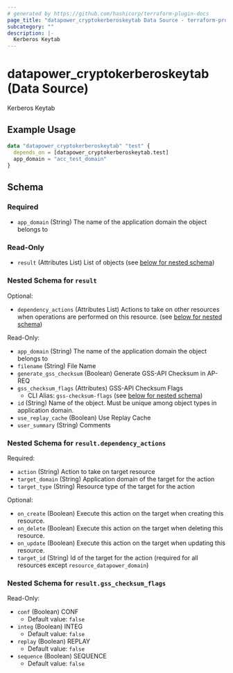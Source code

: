 ```yaml
---
# generated by https://github.com/hashicorp/terraform-plugin-docs
page_title: "datapower_cryptokerberoskeytab Data Source - terraform-provider-datapower"
subcategory: ""
description: |-
  Kerberos Keytab
---
```


# datapower_cryptokerberoskeytab (Data Source)

Kerberos Keytab

## Example Usage

```terraform
data "datapower_cryptokerberoskeytab" "test" {
  depends_on = [datapower_cryptokerberoskeytab.test]
  app_domain = "acc_test_domain"
}
```

<!-- schema generated by tfplugindocs -->
## Schema

### Required

- `app_domain` (String) The name of the application domain the object belongs to

### Read-Only

- `result` (Attributes List) List of objects (see [below for nested schema](#nestedatt--result))

<a id="nestedatt--result"></a>
### Nested Schema for `result`

Optional:

- `dependency_actions` (Attributes List) Actions to take on other resources when operations are performed on this resource. (see [below for nested schema](#nestedatt--result--dependency_actions))

Read-Only:

- `app_domain` (String) The name of the application domain the object belongs to
- `filename` (String) File Name
- `generate_gss_checksum` (Boolean) Generate GSS-API Checksum in AP-REQ
- `gss_checksum_flags` (Attributes) GSS-API Checksum Flags
  - CLI Alias: `gss-checksum-flags` (see [below for nested schema](#nestedatt--result--gss_checksum_flags))
- `id` (String) Name of the object. Must be unique among object types in application domain.
- `use_replay_cache` (Boolean) Use Replay Cache
- `user_summary` (String) Comments

<a id="nestedatt--result--dependency_actions"></a>
### Nested Schema for `result.dependency_actions`

Required:

- `action` (String) Action to take on target resource
- `target_domain` (String) Application domain of the target for the action
- `target_type` (String) Resource type of the target for the action

Optional:

- `on_create` (Boolean) Execute this action on the target when creating this resource.
- `on_delete` (Boolean) Execute this action on the target when deleting this resource.
- `on_update` (Boolean) Execute this action on the target when updating this resource.
- `target_id` (String) Id of the target for the action (required for all resources except `resource_datapower_domain`)


<a id="nestedatt--result--gss_checksum_flags"></a>
### Nested Schema for `result.gss_checksum_flags`

Read-Only:

- `conf` (Boolean) CONF
  - Default value: `false`
- `integ` (Boolean) INTEG
  - Default value: `false`
- `replay` (Boolean) REPLAY
  - Default value: `false`
- `sequence` (Boolean) SEQUENCE
  - Default value: `false`

